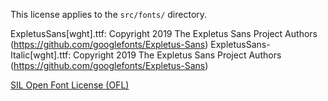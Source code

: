 This license applies to the `src/fonts/` directory.

ExpletusSans[wght].ttf: Copyright 2019 The Expletus Sans Project Authors (https://github.com/googlefonts/Expletus-Sans)
ExpletusSans-Italic[wght].ttf: Copyright 2019 The Expletus Sans Project Authors (https://github.com/googlefonts/Expletus-Sans)

[SIL Open Font License (OFL)](https://scripts.sil.org/cms/scripts/page.php?site_id=nrsi&id=ofl)
